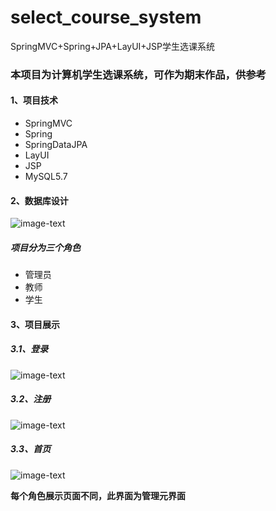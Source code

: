 # select_course_system



SpringMVC+Spring+JPA+LayUI+JSP学生选课系统

### 本项目为计算机学生选课系统，可作为期末作品，供参考

#### 1、项目技术

- SpringMVC
- Spring
- SpringDataJPA
- LayUI
- JSP
- MySQL5.7

#### 2、数据库设计

![image-text](https://github.com/yyuguang/select_course_system/blob/master/image-text/images/sql.png)



##### 项目分为三个角色

-	管理员
-	教师
-	学生

#### 3、项目展示
##### 3.1、登录

![image-text](https://github.com/yyuguang/select_course_system/blob/master/image-text/images/login.png)

##### 3.2、注册

![image-text](https://github.com/yyuguang/select_course_system/blob/master/image-text/images/register.png)

##### 3.3、首页

![image-text](https://github.com/yyuguang/select_course_system/blob/master/image-text/images/admin_index.png)

**每个角色展示页面不同，此界面为管理元界面**
